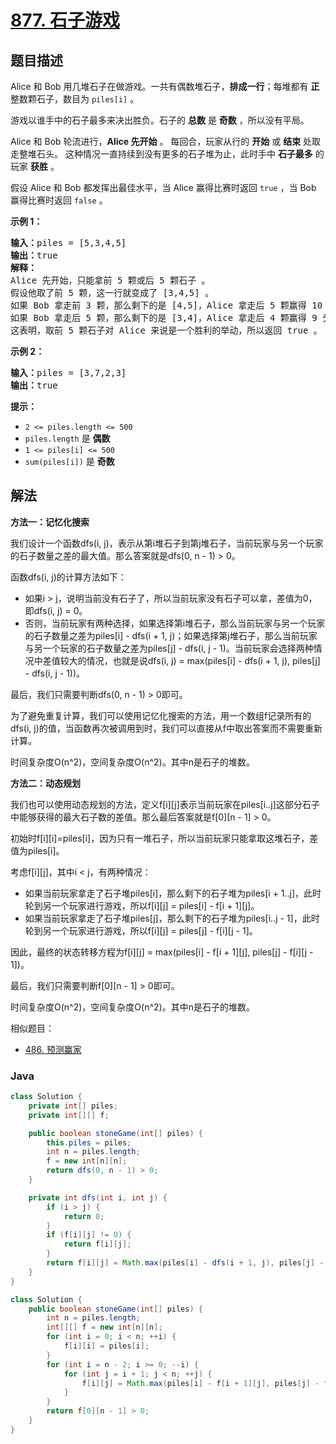 # [877. 石子游戏](https://leetcode.cn/problems/stone-game)

## 题目描述

<p>Alice 和 Bob 用几堆石子在做游戏。一共有偶数堆石子，<strong>排成一行</strong>；每堆都有 <strong>正</strong> 整数颗石子，数目为 <code>piles[i]</code>&nbsp;。</p>

<p>游戏以谁手中的石子最多来决出胜负。石子的 <strong>总数</strong> 是 <strong>奇数</strong> ，所以没有平局。</p>

<p>Alice 和 Bob 轮流进行，<strong>Alice 先开始</strong> 。 每回合，玩家从行的 <strong>开始</strong> 或 <strong>结束</strong> 处取走整堆石头。 这种情况一直持续到没有更多的石子堆为止，此时手中 <strong>石子最多</strong> 的玩家 <strong>获胜</strong> 。</p>

<p>假设 Alice 和 Bob 都发挥出最佳水平，当 Alice 赢得比赛时返回&nbsp;<code>true</code>&nbsp;，当 Bob 赢得比赛时返回&nbsp;<code>false</code>&nbsp;。</p>

<p><strong>示例 1：</strong></p>

<pre>
<strong>输入：</strong>piles = [5,3,4,5]
<strong>输出：</strong>true
<strong>解释：</strong>
Alice 先开始，只能拿前 5 颗或后 5 颗石子 。
假设他取了前 5 颗，这一行就变成了 [3,4,5] 。
如果 Bob 拿走前 3 颗，那么剩下的是 [4,5]，Alice 拿走后 5 颗赢得 10 分。
如果 Bob 拿走后 5 颗，那么剩下的是 [3,4]，Alice 拿走后 4 颗赢得 9 分。
这表明，取前 5 颗石子对 Alice 来说是一个胜利的举动，所以返回 true 。
</pre>

<p><strong>示例 2：</strong></p>

<pre>
<strong>输入：</strong>piles = [3,7,2,3]
<strong>输出：</strong>true
</pre>

<p><strong>提示：</strong></p>

<ul>
	<li><code>2 &lt;= piles.length &lt;= 500</code></li>
	<li><code>piles.length</code> 是 <strong>偶数</strong></li>
	<li><code>1 &lt;= piles[i] &lt;= 500</code></li>
	<li><code>sum(piles[i])</code>&nbsp;是 <strong>奇数</strong></li>
</ul>

## 解法

**方法一：记忆化搜索**

我们设计一个函数dfs(i, j)，表示从第i堆石子到第j堆石子，当前玩家与另一个玩家的石子数量之差的最大值。那么答案就是dfs(0, n - 1) > 0。

函数dfs(i, j)的计算方法如下：

-   如果i > j，说明当前没有石子了，所以当前玩家没有石子可以拿，差值为0，即dfs(i, j) = 0。
-   否则，当前玩家有两种选择，如果选择第i堆石子，那么当前玩家与另一个玩家的石子数量之差为piles[i] - dfs(i + 1, j)；如果选择第j堆石子，那么当前玩家与另一个玩家的石子数量之差为piles[j] - dfs(i, j - 1)。当前玩家会选择两种情况中差值较大的情况，也就是说dfs(i, j) = max(piles[i] - dfs(i + 1, j), piles[j] - dfs(i, j - 1))。

最后，我们只需要判断dfs(0, n - 1) > 0即可。

为了避免重复计算，我们可以使用记忆化搜索的方法，用一个数组f记录所有的dfs(i, j)的值，当函数再次被调用到时，我们可以直接从f中取出答案而不需要重新计算。

时间复杂度O(n^2)，空间复杂度O(n^2)。其中n是石子的堆数。

**方法二：动态规划**

我们也可以使用动态规划的方法，定义f[i][j]表示当前玩家在piles[i..j]这部分石子中能够获得的最大石子数的差值。那么最后答案就是f[0][n - 1] > 0。

初始时f[i][i]=piles[i]，因为只有一堆石子，所以当前玩家只能拿取这堆石子，差值为piles[i]。

考虑f[i][j]，其中i < j，有两种情况：

-   如果当前玩家拿走了石子堆piles[i]，那么剩下的石子堆为piles[i + 1..j]，此时轮到另一个玩家进行游戏，所以f[i][j] = piles[i] - f[i + 1][j]。
-   如果当前玩家拿走了石子堆piles[j]，那么剩下的石子堆为piles[i..j - 1]，此时轮到另一个玩家进行游戏，所以f[i][j] = piles[j] - f[i][j - 1]。

因此，最终的状态转移方程为f[i][j] = max(piles[i] - f[i + 1][j], piles[j] - f[i][j - 1])。

最后，我们只需要判断f[0][n - 1] > 0即可。

时间复杂度O(n^2)，空间复杂度O(n^2)。其中n是石子的堆数。

相似题目：

-   [486. 预测赢家](/solution/0400-0499/0486.Predict%20the%20Winner/README.md)

### **Java**

```java
class Solution {
    private int[] piles;
    private int[][] f;

    public boolean stoneGame(int[] piles) {
        this.piles = piles;
        int n = piles.length;
        f = new int[n][n];
        return dfs(0, n - 1) > 0;
    }

    private int dfs(int i, int j) {
        if (i > j) {
            return 0;
        }
        if (f[i][j] != 0) {
            return f[i][j];
        }
        return f[i][j] = Math.max(piles[i] - dfs(i + 1, j), piles[j] - dfs(i, j - 1));
    }
}
```

```java
class Solution {
    public boolean stoneGame(int[] piles) {
        int n = piles.length;
        int[][] f = new int[n][n];
        for (int i = 0; i < n; ++i) {
            f[i][i] = piles[i];
        }
        for (int i = n - 2; i >= 0; --i) {
            for (int j = i + 1; j < n; ++j) {
                f[i][j] = Math.max(piles[i] - f[i + 1][j], piles[j] - f[i][j - 1]);
            }
        }
        return f[0][n - 1] > 0;
    }
}
```

